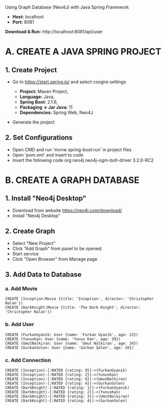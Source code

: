 Using Graph Database (Neo4J) with Java Spring Framework

* **Host:** localhost
* **Port:** 8081

**Download & Run:** http://localhost:8081/api/user

# A. CREATE A JAVA SPRING PROJECT
## 1. Create Project
- Go to https://start.spring.io/ and select congire settings
  - **Project:** Maven Project, 
  - **Language:** Java, 
  - **Spring Boot:** 2.1.6, 
  - **Packaging -> Jar Java:** 11 
  - **Dependencies:** Spring Web, Neo4J
  
- Generate the project

## 2. Set Configurations
- Open CMD and run 'mvnw spring-boot:run' in project files
- Open 'pom.xml' and insert to code
- Insert the following code
        <dependency>
            <groupId>org.neo4j</groupId>
            <artifactId>neo4j-ogm-bolt-driver</artifactId>
            <version>3.2.0-RC2</version>
        </dependency>
        
# B. CREATE A GRAPH DATABASE
## 1. Install "Neo4j Desktop" 
- Download from website https://neo4j.com/download/
- Install "Neo4j Desktop"
## 2. Create Graph
- Select "New Project"
- Click "Add Graph" from panel to be opened. 
- Start service
- Click "Open Browser" from Manage page
## 3. Add Data to Database
### a. Add Movie
```
CREATE (Inception:Movie {title: 'Inception', director: 'Christopher Nalan'})
CREATE (DarkKnight:Movie {title: 'The Dark Knight', director: 'Christopher Nalan'})
```
### b. Add User
```
CREATE (FurkanUyanik: User {name: 'Furkan Uyanik', age: 23})
CREATE (YunusKan: User {name: 'Yunus Kan', age: 39})
CREATE (UmutNalkiran: User {name: 'Umut Nalkıran', age: 34})
CREATE (GurkanSolen: User {name: 'Gürkan Şölen', age: 20})
```
### c. Add Connection
```
CREATE (Inception)-[:RATED {rating: 9}]->(FurkanUyanik)
CREATE (Inception)-[:RATED {rating: 2}]->(YunusKan)
CREATE (Inception)-[:RATED {rating: 6}]->(UmutNalkiran)
CREATE (Inception)-[:RATED {rating: 4}]->(GurkanSolen)
CREATE (DarkKnight)-[:RATED {rating: 1}]->(FurkanUyanik)
CREATE (DarkKnight)-[:RATED {rating: 2}]->(YunusKan)
CREATE (DarkKnight)-[:RATED {rating: 3}]->(UmutNalkiran)
CREATE (DarkKnight)-[:RATED {rating: 4}]->(GurkanSolen)
```
